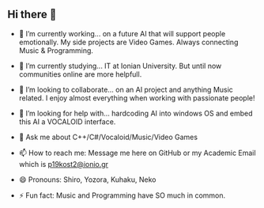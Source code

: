 ## Hi there 👋

<!--
![GitHub Logo](https://github.githubassets.com/images/modules/logos_page/GitHub-Mark.png)
-->

<!--
**KuhakuNeko/KuhakuNeko** is a ✨ _special_ ✨ repository because its `README.md` (this file) appears on your GitHub profile.
-->

- 🔭 I’m currently working... on a future AI that will support people emotionally. My side projects are Video Games. Always connecting Music & Programming.
- 🌱 I’m currently studying... IT at Ionian University. But until now communities online are more helpfull.
- 👯 I’m looking to collaborate... on an AI project and anything Music related. I enjoy almost everything when working with passionate people!
- 🤔 I’m looking for help with... hardcoding AI into windows OS and embed this AI a VOCALOID interface.
- 💬 Ask me about C++/C#/Vocaloid/Music/Video Games

- 📫 How to reach me: Message me here on GitHub or my Academic Email which is p19kost2@ionio.gr
- 😄 Pronouns: Shiro, Yozora, Kuhaku, Neko

- ⚡ Fun fact: Music and Programming have SO much in common.


<!--
[![HitCount](http://hits.dwyl.com/KuhakuNeko/KuhakuNeko.svg)](http://hits.dwyl.com/KuhakuNeko/KuhakuNeko)
-->
